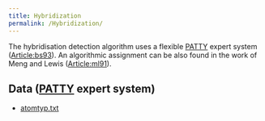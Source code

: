 ```yaml
---
title: Hybridization
permalink: /Hybridization/
---
```


The hybridisation detection algorithm uses a flexible [PATTY](/PATTY "wikilink") expert system ([Article:bs93](/Article:bs93 "wikilink")). An algorithmic assignment can be also found in the work of Meng and Lewis ([Article:ml91](/Article:ml91 "wikilink")).

Data ([PATTY](/PATTY "wikilink") expert system)
-----------------------------------------------

-   [atomtyp.txt](http://cvs.sourceforge.net/viewcvs.py/openbabel/openbabel/data/atomtyp.txt?view=markup)
